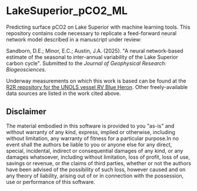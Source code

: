 # LakeSuperior_pCO2_ML
Predicting surface pCO2 on Lake Superior with machine learning tools. This repository contains code necessary to replicate a feed-forward neural network model described in a manuscript under review:

Sandborn, D.E.; Minor, E.C.; Austin, J.A. (2025). "A neural network-based estimate of the seasonal to inter-annual variability of the Lake Superior carbon cycle". Submitted to the _Journal of Geophysical Research: Biogeosciences_. 

Underway measurements on which this work is based can be found at the [R2R repository for the UNOLS vessel RV Blue Heron](https://www.rvdata.us/search/vessel/Blue%20Heron). Other freely-available data sources are listed in the work cited above. 

## Disclaimer

The material embodied in this software is provided to you "as-is" and without warranty of any kind, express, implied or otherwise, including without limitation, any warranty of fitness for a particular purpose.In no event shall the authors be liable to you or anyone else for any direct, special, incidental, indirect or consequential damages of any kind, or any damages whatsoever, including without limitation, loss of profit, loss of use, savings or revenue, or the claims of third parties, whether or not the authors have been advised of the possibility of such loss, however caused and on any theory of liability, arising out of or in connection with the possession, use or performance of this software.
